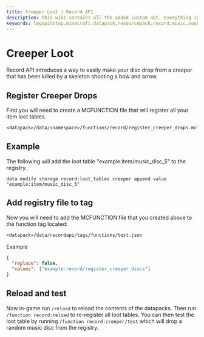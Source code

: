 ```yaml
---
title: Creeper Loot | Record API
description: This wiki contains all the added custom nbt. Everything inside this wiki is free to use. If you have any ideas for custom NBT tags feel free to leave a feature suggestion.
keywords: legopitstop,minecraft,datapack,resourcepack,record,music,sounds,api,customizable,creeper,nbt
---
```


# Creeper Loot

Record API introduces a way to easily make your disc drop from a creeper that has been killed by a skeleton shooting a bow and arrow.

## Register Creeper Drops

First you will need to create a MCFUNCTION file that will register all your item loot tables.

```txt
<datapack>/data/<namespace>/functions/record/register_creeper_drops.mcfunction
```

## Example

The following will add the loot table "example:item/music_disc_5" to the registry.

```mcfunction
data modify storage record:loot_tables creeper append value "example:item/music_disc_5"
```

## Add registry file to tag

Now you will need to add the MCFUNCTION file that you created above to the function tag located:

```txt
<datapack>/data/recordapi/tags/functions/test.json
```

Example

```json
{
  "replace": false,
  "values": ["example:record/register_creeper_discs"]
}
```

## Reload and test

Now in-game run `/reload` to reload the contents of the datapacks. Then run `/function record:reload` to re-register all loot tables. You can then test the loot table by running `/function record:creeper/test` which will drop a random music disc from the registry.

